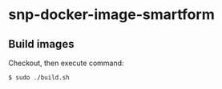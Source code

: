 # snp-docker-image-smartform



## Build images

Checkout, then execute command:

`$ sudo ./build.sh`
